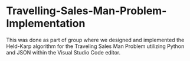 # Travelling-Sales-Man-Problem-Implementation

This was done as part of group where we designed and implemented the Held-Karp algorithm for the Traveling Sales Man Problem utilizing Python and JSON within the Visual Studio Code editor.
